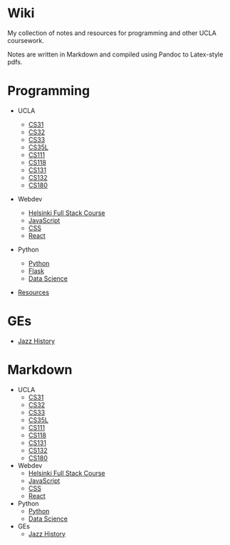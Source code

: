 # Wiki

My collection of notes and resources for programming and other UCLA coursework.

Notes are written in Markdown and compiled using Pandoc to Latex-style pdfs.

# Programming

- UCLA
  - [CS31](Programming/CS31.pdf)
  - [CS32](Programming/CS32.pdf)
  - [CS33](Programming/CS33.pdf)
  - [CS35L](Programming/CS35L.pdf)
  - [CS111](Programming/CS111.pdf)
  - [CS118](Programming/CS118.pdf)
  - [CS131](Programming/CS131.pdf)
  - [CS132](Programming/CS132.pdf)
  - [CS180](Programming/CS180.pdf)
- Webdev
  - [Helsinki Full Stack Course](Programming/full_stack.pdf)
  - [JavaScript](Programming/javascript.pdf)
  - [CSS](Programming/css.pdf)
  - [React](Programming/react.pdf)
- Python
  - [Python](Programming/python.pdf)
  - [Flask](Programming/flask.pdf)
  - [Data Science](Programming/data_science.pdf)

- [Resources](resources.md)

# GEs

- [Jazz History](Other/M50B.pdf)

# Markdown

- UCLA
  - [CS31](Programming/CS31.md)
  - [CS32](Programming/CS32.md)
  - [CS33](Programming/CS33.md)
  - [CS35L](Programming/CS35L.md)
  - [CS111](Programming/CS111.md)
  - [CS118](Programming/CS118.md)
  - [CS131](Programming/CS131.md)
  - [CS132](Programming/CS132.md)
  - [CS180](Programming/CS180.md)
- Webdev
  - [Helsinki Full Stack Course](Programming/full_stack.md)
  - [JavaScript](Programming/javascript.md)
  - [CSS](Programming/css.pdf)
  - [React](Programming/react.md)
- Python
  - [Python](Programming/python.md)
  - [Data Science](Programming/data_science.md)
- GEs
  - [Jazz History](Other/M50B.md)
